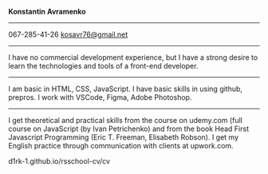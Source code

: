 **Konstantin Avramenko**
___________
067-285-41-26
kosavr76@gmail.net
___________

I have no commercial development experience, but I have a strong desire to learn the technologies and tools of a front-end developer.
_____________

I am basic in HTML, CSS, JavaScript.
I have basic skills in using github, prepros. I work with VSCode, Figma, Adobe Photoshop.
_______

I get theoretical and practical skills from the course on udemy.com (full course on JavaScript (by Ivan Petrichenko) and from the book Head First Javascript
Programming (Eric T. Freeman, Elisabeth Robson).
I get my English practice through communication with clients at upwork.com.

d1rk-1.github.io/rsschool-cv/cv
